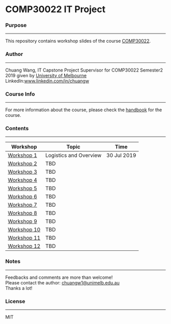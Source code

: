 # COMP30022 IT Project
### **Purpose**
---
This repository contains workshop slides of the course [COMP30022](https://handbook.unimelb.edu.au/2019/subjects/comp30022).
### **Author**
---
Chuang Wang, IT Capstone Project Supervisor for COMP30022 Semester2 2019 given by [University of Melbourne](https://www.unimelb.edu.au/)
LinkedIn:www.linkedin.com/in/chuangw
### **Course Info**
---
For more information about the course, please check the [handbook](https://handbook.unimelb.edu.au/2019/subjects/comp30022) for the course.
### **Contents**
---

| Workshop | Topic | Time |
| ------ | ------ |-----|
| [Workshop 1](https://handbook.unimelb.edu.au/2019/subjects/comp30022) | Logistics and Overview | 30 Jul 2019
| [Workshop 2]() | TBD |
| [Workshop 3]() | TBD |
| [Workshop 4]() | TBD |
| [Workshop 5]() | TBD |
| [Workshop 6]() | TBD |
| [Workshop 7]() | TBD |
| [Workshop 8]() | TBD |
| [Workshop 9]() | TBD |
| [Workshop 10]() | TBD |
| [Workshop 11]() | TBD |
| [Workshop 12]() | TBD |

### **Notes**
---
Feedbacks and comments are more than welcome!\
Please contact the author: chuangw1@unimelb.edu.au\
Thanks a lot!


### **License**
---
MIT


